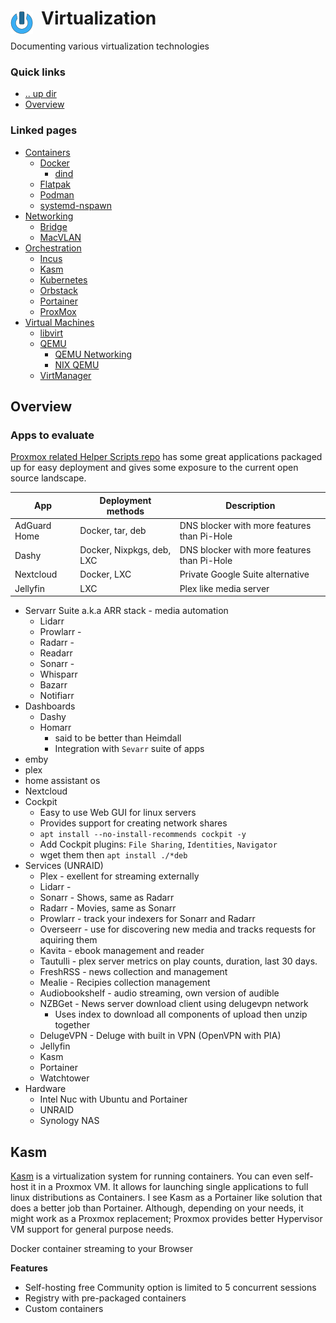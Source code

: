 # Virtualization <img style="margin: 6px 13px 0px 0px" align="left" src="../data/images/logo_36x36.png" />

Documenting various virtualization technologies

### Quick links
- [.. up dir](..)
- [Overview](#overview)

### Linked pages
- [Containers](containers/README.md)
  - [Docker](containers/docker/README.md)
    - [dind](containers/docker/dind/README.md)
  - [Flatpak](containers/flatpak/README.md)
  - [Podman](containers/podman/README.md)
  - [systemd-nspawn](containers/systemd-nspawn/README.md)
- [Networking](networking/README.md)
  - [Bridge](networking/bridge/README.md)
  - [MacVLAN](networking/macvlan/README.md)
- [Orchestration](orchestration/README.md)
  - [Incus](orchestration/incus/README.md)
  - [Kasm](orchestration/kasm/README.md)
  - [Kubernetes](orchestration/kubernetes/README.md)
  - [Orbstack](orchestration/orbstack/README.md)
  - [Portainer](orchestration/portainer/README.md)
  - [ProxMox](orchestration/proxmox/README.md)
- [Virtual Machines](virtual_machines/README.md)
  - [libvirt](virtual_machines/libvirt/README.md)
  - [QEMU](virtual_machines/qemu/README.md)
    - [QEMU Networking](virtual_machines/qemu/qemu_networking/README.md)
    - [NIX QEMU](virtual_machines/qemu/nix_qemu/README.md)
  - [VirtManager](virtual_machines/virt_manager/README.md)

## Overview

### Apps to evaluate
[Proxmox related Helper Scripts repo](https://community-scripts.github.io/ProxmoxVE/scripts) has some 
great applications packaged up for easy deployment and gives some exposure to the current open source 
landscape.

| App           | Deployment methods        | Description
| ------------- | ------------------------- | ----------------------------------------------------
| AdGuard Home  | Docker, tar, deb          | DNS blocker with more features than Pi-Hole
| Dashy         | Docker, Nixpkgs, deb, LXC | DNS blocker with more features than Pi-Hole
| Nextcloud     | Docker, LXC               | Private Google Suite alternative
| Jellyfin      | LXC               | Plex like media server

* Servarr Suite a.k.a ARR stack - media automation
  * Lidarr
  * Prowlarr - 
  * Radarr - 
  * Readarr
  * Sonarr - 
  * Whisparr
  * Bazarr
  * Notifiarr
* Dashboards
  * Dashy
  * Homarr
    * said to be better than Heimdall
    * Integration with `Sevarr` suite of apps
* emby
* plex
* home assistant os
* Nextcloud
* Cockpit
  * Easy to use Web GUI for linux servers
  * Provides support for creating network shares
  * `apt install --no-install-recommends cockpit -y`
  * Add Cockpit plugins: `File Sharing`, `Identities`, `Navigator`
  * wget them then `apt install ./*deb`
* Services (UNRAID)
  * Plex - exellent for streaming externally
  * Lidarr - 
  * Sonarr - Shows, same as Radarr
  * Radarr - Movies, same as Sonarr
  * Prowlarr - track your indexers for Sonarr and Radarr
  * Overseerr - use for discovering new media and tracks requests for aquiring them
  * Kavita - ebook management and reader
  * Tautulli - plex server metrics on play counts, duration, last 30 days.
  * FreshRSS - news collection and management
  * Mealie - Recipies collection management
  * Audiobookshelf - audio streaming, own version of audible
  * NZBGet - News server download client using delugevpn network
    * Uses index to download all components of upload then unzip together
  * DelugeVPN - Deluge with built in VPN (OpenVPN with PIA)
  * Jellyfin
  * Kasm
  * Portainer
  * Watchtower
* Hardware
  * Intel Nuc with Ubuntu and Portainer
  * UNRAID
  * Synology NAS

## Kasm
[Kasm](https://www.kasmweb.com/) is a virtualization system for running containers. You can even 
self-host it in a Proxmox VM. It allows for launching single applications to full linux distributions 
as Containers. I see Kasm as a Portainer like solution that does a better job than Portainer. 
Although, depending on your needs, it might work as a Proxmox replacement; Proxmox provides better 
Hypervisor VM support for general purpose needs.

Docker container streaming to your Browser

**Features**
* Self-hosting free Community option is limited to 5 concurrent sessions
* Registry with pre-packaged containers
* Custom containers

### 

<!-- 
vim: ts=2:sw=2:sts=2
-->
